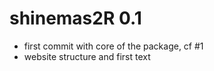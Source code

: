 # shinemas2R 0.1

- first commit with core of the package, cf #1
- website structure and first text

